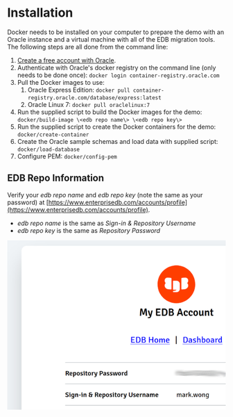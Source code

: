 # Installation

Docker needs to be installed on your computer to prepare the demo with an
Oracle instance and a virtual machine with all of the EDB migration tools.  The
following steps are all done from the command line:

1. [Create a free account with
   Oracle](https://profile.oracle.com/myprofile/account/create-account.jspx).
2. Authenticate with Oracle's docker registry on the command line (only needs
   to be done once): `docker login container-registry.oracle.com`
3. Pull the Docker images to use:
   1. Oracle Express Edition:
      `docker pull container-registry.oracle.com/database/express:latest`
   2. Oracle Linux 7:
      `docker pull oraclelinux:7`
4. Run the supplied script to build the Docker images for the demo:
   `docker/build-image \<edb repo name\> \<edb repo key\>`
5. Run the supplied script to create the Docker containers for the demo:
   `docker/create-container`
6. Create the Oracle sample schemas and load data with supplied script:
   `docker/load-database`
7. Configure PEM: `docker/config-pem`

## EDB Repo Information

Verify your *edb repo name* and *edb repo key* (note the same as your password)
at
[https://www.enterprisedb.com/accounts/profile](https://www.enterprisedb.com/accounts/profile).

* *edb repo name* is the same as *Sign-in & Repository Username*
* *edb repo key* is the same as *Repository Password*

![](images/edb-accounts-profile.png)
